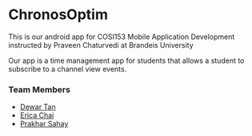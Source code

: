 # ChronosOptim
This is our android app for COSI153 Mobile Application Development instructed by Praveen Chaturvedi at Brandeis University

Our app is a time management app for students that allows a student to subscribe to a channel view events.

### Team Members
* [Dewar Tan](https://github.com/Dewar0019)
* [Erica Chai](https://github.com/echai13)
* [Prakhar Sahay](https://github.com/paxorus)

